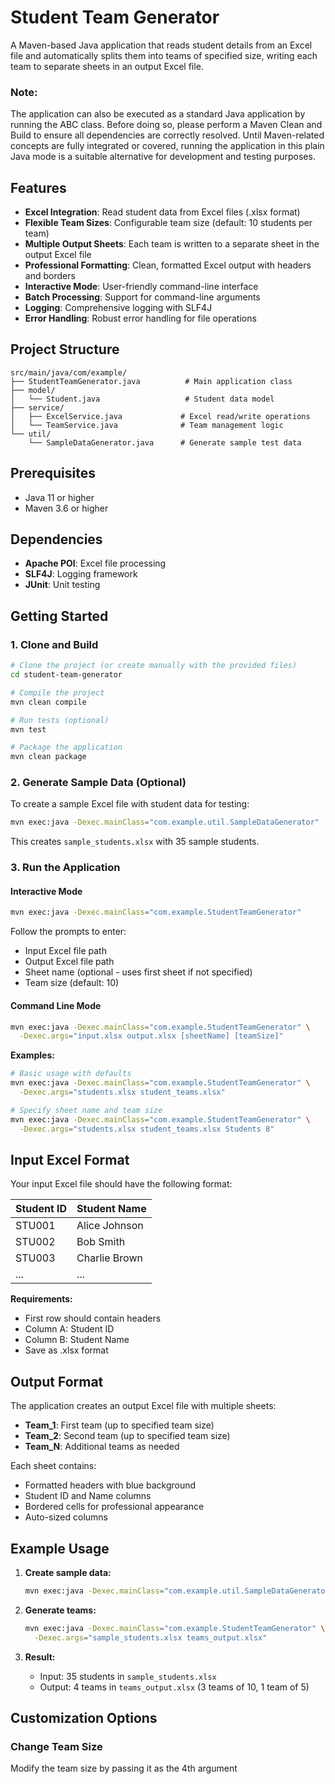 # Student Team Generator

A Maven-based Java application that reads student details from an Excel file and automatically splits them into teams of specified size, writing each team to separate sheets in an output Excel file.

### Note:

The application can also be executed as a standard Java application by running the ABC class. Before doing so, please perform a Maven Clean and Build to ensure all dependencies are correctly resolved. Until Maven-related concepts are fully integrated or covered, running the application in this plain Java mode is a suitable alternative for development and testing purposes.

## Features

- **Excel Integration**: Read student data from Excel files (.xlsx format)
- **Flexible Team Sizes**: Configurable team size (default: 10 students per team)
- **Multiple Output Sheets**: Each team is written to a separate sheet in the output Excel file
- **Professional Formatting**: Clean, formatted Excel output with headers and borders
- **Interactive Mode**: User-friendly command-line interface
- **Batch Processing**: Support for command-line arguments
- **Logging**: Comprehensive logging with SLF4J
- **Error Handling**: Robust error handling for file operations

## Project Structure

```
src/main/java/com/example/
├── StudentTeamGenerator.java          # Main application class
├── model/
│   └── Student.java                   # Student data model
├── service/
│   ├── ExcelService.java             # Excel read/write operations
│   └── TeamService.java              # Team management logic
└── util/
    └── SampleDataGenerator.java      # Generate sample test data
```

## Prerequisites

- Java 11 or higher
- Maven 3.6 or higher

## Dependencies

- **Apache POI**: Excel file processing
- **SLF4J**: Logging framework
- **JUnit**: Unit testing

## Getting Started

### 1. Clone and Build

```bash
# Clone the project (or create manually with the provided files)
cd student-team-generator

# Compile the project
mvn clean compile

# Run tests (optional)
mvn test

# Package the application
mvn clean package
```

### 2. Generate Sample Data (Optional)

To create a sample Excel file with student data for testing:

```bash
mvn exec:java -Dexec.mainClass="com.example.util.SampleDataGenerator"
```

This creates `sample_students.xlsx` with 35 sample students.

### 3. Run the Application

#### Interactive Mode

```bash
mvn exec:java -Dexec.mainClass="com.example.StudentTeamGenerator"
```

Follow the prompts to enter:

- Input Excel file path
- Output Excel file path
- Sheet name (optional - uses first sheet if not specified)
- Team size (default: 10)

#### Command Line Mode

```bash
mvn exec:java -Dexec.mainClass="com.example.StudentTeamGenerator" \
  -Dexec.args="input.xlsx output.xlsx [sheetName] [teamSize]"
```

**Examples:**

```bash
# Basic usage with defaults
mvn exec:java -Dexec.mainClass="com.example.StudentTeamGenerator" \
  -Dexec.args="students.xlsx student_teams.xlsx"

# Specify sheet name and team size
mvn exec:java -Dexec.mainClass="com.example.StudentTeamGenerator" \
  -Dexec.args="students.xlsx student_teams.xlsx Students 8"
```

## Input Excel Format

Your input Excel file should have the following format:

| Student ID | Student Name  |
| ---------- | ------------- |
| STU001     | Alice Johnson |
| STU002     | Bob Smith     |
| STU003     | Charlie Brown |
| ...        | ...           |

**Requirements:**

- First row should contain headers
- Column A: Student ID
- Column B: Student Name
- Save as .xlsx format

## Output Format

The application creates an output Excel file with multiple sheets:

- **Team_1**: First team (up to specified team size)
- **Team_2**: Second team (up to specified team size)
- **Team_N**: Additional teams as needed

Each sheet contains:

- Formatted headers with blue background
- Student ID and Name columns
- Bordered cells for professional appearance
- Auto-sized columns

## Example Usage

1. **Create sample data:**

   ```bash
   mvn exec:java -Dexec.mainClass="com.example.util.SampleDataGenerator"
   ```

2. **Generate teams:**

   ```bash
   mvn exec:java -Dexec.mainClass="com.example.StudentTeamGenerator" \
     -Dexec.args="sample_students.xlsx teams_output.xlsx"
   ```

3. **Result:**
   - Input: 35 students in `sample_students.xlsx`
   - Output: 4 teams in `teams_output.xlsx` (3 teams of 10, 1 team of 5)

## Customization Options

### Change Team Size

Modify the team size by passing it as the 4th argument

